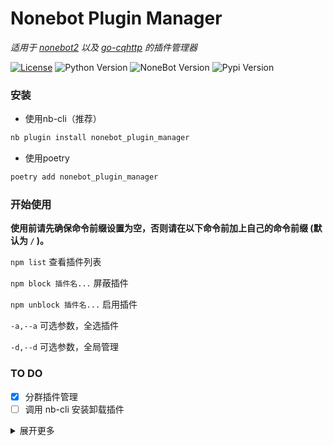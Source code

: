 # Nonebot Plugin Manager

*适用于 [nonebot2](https://github.com/nonebot/nonebot2) 以及 [go-cqhttp](https://github.com/Mrs4s/go-cqhttp) 的插件管理器*

[![License](https://img.shields.io/github/license/Jigsaw111/nonebot_plugin_manager)](LICENSE)
![Python Version](https://img.shields.io/badge/python-3.7.3+-blue.svg)
![NoneBot Version](https://img.shields.io/badge/nonebot-2.0.0a11+-red.svg)
![Pypi Version](https://img.shields.io/pypi/v/nonebot-plugin-manager.svg)

### 安装

* 使用nb-cli（推荐）  

```bash
nb plugin install nonebot_plugin_manager
```

* 使用poetry

```bash
poetry add nonebot_plugin_manager
```

### 开始使用

**使用前请先确保命令前缀设置为空，否则请在以下命令前加上自己的命令前缀 (默认为 `/` )。**

`npm list` 查看插件列表

`npm block 插件名...` 屏蔽插件

`npm unblock 插件名...` 启用插件

`-a,--a` 可选参数，全选插件

`-d,--d` 可选参数，全局管理

### TO DO

- [x] 分群插件管理
- [ ] 调用 nb-cli 安装卸载插件

<details>
<summary>展开更多</summary>

### 原理

使用 `run_preprocessor` 装饰器，在 Matcher 运行之前检测其所属的 Plugin 判断是否打断。

事实上 Nonebot 还是加载了插件，所以只能算是**屏蔽**而非**卸载**。

### Bug

- [ ] 无法停用 Matcher 以外的功能（也就是说无法屏蔽主动发消息的插件，例如 Harukabot ）。
- [x] 目前任何人都可以管理插件

</details>